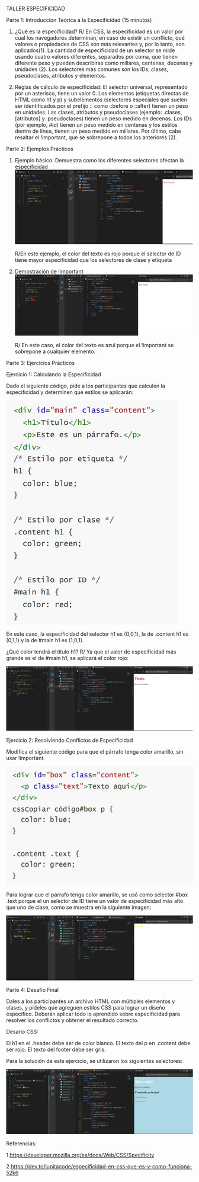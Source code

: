 TALLER ESPECIFICIDAD

Parte 1: Introducción Teórica a la Especificidad (15 minutos)

1.  ¿Qué es la especificidad?
    R/ En CSS, la especificidad es un valor por cual los navegadores determinan, en caso de existir un conflicto, qué valores o propiedades de CSS son más relevantes y, por lo tanto, son aplicados(1). La cantidad de especificidad de un selector se mide usando cuatro valores diferentes, separados por coma, que tienen diferente peso y pueden describirse como millares, centenas, decenas y unidades (2). Los selectores más comunes son los IDs, clases, pseudoclases, atributos y elementos.

2.  Reglas de cálculo de especificidad:
    El selector universal, representado por un asterisco, tiene un valor 0. Los elementos (etiquetas directas de HTML como h1 y p) y subelementos (selectores especiales que suelen ser identificados por el prefijo :: como ::before o ::after) tienen un peso en unidades. Las clases, atributos y pseudoclases (ejemplo: .clases, [atributos] y :pseudoclases) tienen un peso medido en decenas. Los IDs (por ejemplo, #id) tienen un peso medido en centenas y los estilos dentro de línea, tienen un peso medido en millares. Por último, cabe resaltar el !important, que se sobrepone a todos los anteriores (2).

Parte 2: Ejemplos Prácticos

1. Ejemplo básico: Demuestra como los diferentes selectores afectan la especificidad
   ![alt text](https://github.com/juandacf/tallerEspecificidad/blob/main/media/1ejemploBasico.jpg)

   R/En este ejemplo, el color del texto es rojo porque el selector de ID tiene mayor especificidad que los selectores de clase y etiqueta

2. Demostración de !important
   ![alt text](https://github.com/juandacf/tallerEspecificidad/blob/main/media/demostracionImportant.jpg)

   R/ En este caso, el color del texto es azul porque el !important se sobrepone a cualquier elemento.

Parte 3: Ejercicios Prácticos

Ejercicio 1: Calculando la Especificidad

Dado el siguiente código, pide a los participantes que calculen la especificidad y determinen qué estilos se aplicarán:

![alt text](https://github.com/juandacf/tallerEspecificidad/blob/main/media/ejercicio1CalculandoEspecificidad.jpg)

En este caso, la especificidad del selector h1 es (0,0,1), la de .content h1 es (0,1,1) y la de #main h1 es (1,0,1).

¿Qué color tendrá el título h1?
R/ Ya que el valor de especificidad más grande es el de #main h1, se aplicará el color rojo:

![alt text](https://github.com/juandacf/tallerEspecificidad/blob/main/media/ceResuelto.jpg)

Ejercicio 2: Resolviendo Conflictos de Especificidad

Modifica el siguiente código para que el párrafo tenga color amarillo, sin usar !important.

![alt text](https://github.com/juandacf/tallerEspecificidad/blob/main/media/ejercicio2Conflictos.jpg)

Para lograr que el párrafo tenga color amarillo, se usó como selector #box .text porque el un selector de ID tiene un valor de especificidad más alto que uno de clase, como se muestra en la siguiente imagen:

![alt text](https://github.com/juandacf/tallerEspecificidad/blob/main/media/ejercicio2Resuelto.jpg)

Parte 4: Desafío Final

Dales a los participantes un archivo HTML con múltiples elementos y clases, y pídeles que agreguen estilos CSS para lograr un diseño específico. Deberán aplicar todo lo aprendido sobre especificidad para resolver los conflictos y obtener el resultado correcto.

Desario CSS:

El h1 en el .header debe ser de color blanco.
El texto del p en .content debe ser rojo.
El texto del footer debe ser gris.

Para la solución de este ejercicio, se utilizaron los siguientes selectores:

![alt text](https://github.com/juandacf/tallerEspecificidad/blob/main/media/ejercicioFinal.jpg)

Referencias:

1.https://developer.mozilla.org/es/docs/Web/CSS/Specificity

2.https://dev.to/lupitacode/especificidad-en-css-que-es-y-como-funciona-52k6
